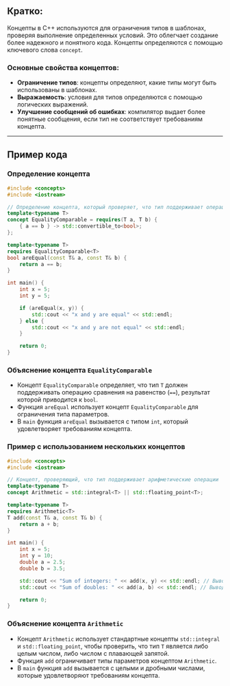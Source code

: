 ## Кратко:

Концепты в C++ используются для ограничения типов в шаблонах, проверяя выполнение определенных условий. Это облегчает создание более надежного и понятного кода. Концепты определяются с помощью ключевого слова `concept`.

### Основные свойства концептов:

- **Ограничение типов**: концепты определяют, какие типы могут быть использованы в шаблонах.
- **Выражаемость**: условия для типов определяются с помощью логических выражений.
- **Улучшение сообщений об ошибках**: компилятор выдает более понятные сообщения, если тип не соответствует требованиям концепта.

---

## Пример кода

### Определение концепта

```cpp
#include <concepts>
#include <iostream>

// Определение концепта, который проверяет, что тип поддерживает операцию сравнения
template<typename T>
concept EqualityComparable = requires(T a, T b) {
    { a == b } -> std::convertible_to<bool>;
};

template<typename T>
requires EqualityComparable<T>
bool areEqual(const T& a, const T& b) {
    return a == b;
}

int main() {
    int x = 5;
    int y = 5;

    if (areEqual(x, y)) {
        std::cout << "x and y are equal" << std::endl;
    } else {
        std::cout << "x and y are not equal" << std::endl;
    }

    return 0;
}
```

### Объяснение концепта `EqualityComparable`

- Концепт `EqualityComparable` определяет, что тип `T` должен поддерживать операцию сравнения на равенство (`==`), результат которой приводится к `bool`.
- Функция `areEqual` использует концепт `EqualityComparable` для ограничения типа параметров.
- В `main` функция `areEqual` вызывается с типом `int`, который удовлетворяет требованиям концепта.

### Пример с использованием нескольких концептов

```cpp
#include <concepts>
#include <iostream>

// Концепт, проверяющий, что тип поддерживает арифметические операции
template<typename T>
concept Arithmetic = std::integral<T> || std::floating_point<T>;

template<typename T>
requires Arithmetic<T>
T add(const T& a, const T& b) {
    return a + b;
}

int main() {
    int x = 5;
    int y = 10;
    double a = 2.5;
    double b = 3.5;

    std::cout << "Sum of integers: " << add(x, y) << std::endl; // Вывод: 15
    std::cout << "Sum of doubles: " << add(a, b) << std::endl; // Вывод: 6.0

    return 0;
}
```

### Объяснение концепта `Arithmetic`

- Концепт `Arithmetic` использует стандартные концепты `std::integral` и `std::floating_point`, чтобы проверить, что тип `T` является либо целым числом, либо числом с плавающей запятой.
- Функция `add` ограничивает типы параметров концептом `Arithmetic`.
- В `main` функция `add` вызывается с целыми и дробными числами, которые удовлетворяют требованиям концепта.
